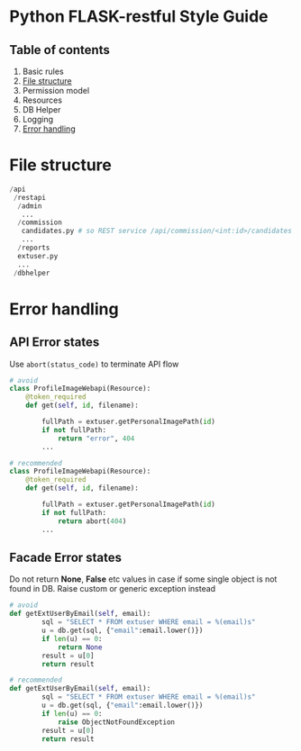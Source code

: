 # Python FLASK-restful Style Guide
## Table of contents
1. Basic rules
2. [File structure](#file-structure)
3. Permission model
4. Resources
5. DB Helper
6. Logging
7. [Error handling](#error-handling)

# File structure

``` python
/api
 /restapi
  /admin
   ...
  /commission
   candidates.py # so REST service /api/commission/<int:id>/candidates located here
   ...
  /reports
  extuser.py
  ...
 /dbhelper
```

# Error handling
## API Error states
Use `abort(status_code)` to terminate API flow


``` python
# avoid
class ProfileImageWebapi(Resource):
    @token_required
    def get(self, id, filename):

        fullPath = extuser.getPersonalImagePath(id)
        if not fullPath:
            return "error", 404
        ...
```

``` python
# recommended
class ProfileImageWebapi(Resource):
    @token_required
    def get(self, id, filename):

        fullPath = extuser.getPersonalImagePath(id)
        if not fullPath:
            return abort(404)
        ...
```


## Facade Error states
Do not return **None**, **False** etc values in case if some single object is not found in DB. Raise custom or generic exception instead

  
``` python
# avoid
def getExtUserByEmail(self, email):
        sql = "SELECT * FROM extuser WHERE email = %(email)s"
        u = db.get(sql, {"email":email.lower()})
        if len(u) == 0:
            return None
        result = u[0]
        return result
```

``` python
# recommended
def getExtUserByEmail(self, email):
        sql = "SELECT * FROM extuser WHERE email = %(email)s"
        u = db.get(sql, {"email":email.lower()})
        if len(u) == 0:
            raise ObjectNotFoundException
        result = u[0]
        return result
```

